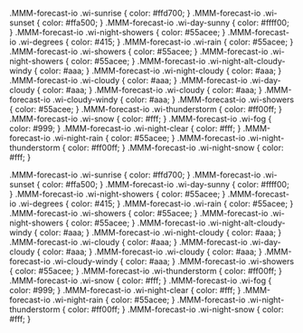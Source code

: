 .MMM-forecast-io .wi-sunrise {
color: #ffd700;
}
.MMM-forecast-io .wi-sunset {
color: #ffa500;
}
.MMM-forecast-io .wi-day-sunny {
color: #ffff00;
}
.MMM-forecast-io .wi-night-showers {
color: #55acee;
}
.MMM-forecast-io .wi-degrees {
color: #415;
}
.MMM-forecast-io .wi-rain {
color: #55acee;
}
.MMM-forecast-io .wi-showers {
color: #55acee;
}
.MMM-forecast-io .wi-night-showers {
color: #55acee;
}
.MMM-forecast-io .wi-night-alt-cloudy-windy {
color: #aaa;
}
.MMM-forecast-io .wi-night-cloudy {
color: #aaa;
}
.MMM-forecast-io .wi-cloudy {
color: #aaa;
}
.MMM-forecast-io .wi-day-cloudy {
color: #aaa;
}
.MMM-forecast-io .wi-cloudy {
color: #aaa;
}
.MMM-forecast-io .wi-cloudy-windy {
color: #aaa;
}
.MMM-forecast-io .wi-showers {
color: #55acee;
}
.MMM-forecast-io .wi-thunderstorm {
color: #ff00ff;
}
.MMM-forecast-io .wi-snow {
color: #fff;
}
.MMM-forecast-io .wi-fog {
color: #999;
}
.MMM-forecast-io .wi-night-clear {
color: #fff;
}
.MMM-forecast-io .wi-night-rain {
color: #55acee;
}
.MMM-forecast-io .wi-night-thunderstorm {
color: #ff00ff;
}
.MMM-forecast-io .wi-night-snow {
color: #fff;
}

.MMM-forecast-io .wi-sunrise {
color: #ffd700;
}
.MMM-forecast-io .wi-sunset {
color: #ffa500;
}
.MMM-forecast-io .wi-day-sunny {
color: #ffff00;
}
.MMM-forecast-io .wi-night-showers {
color: #55acee;
}
.MMM-forecast-io .wi-degrees {
color: #415;
}
.MMM-forecast-io .wi-rain {
color: #55acee;
}
.MMM-forecast-io .wi-showers {
color: #55acee;
}
.MMM-forecast-io .wi-night-showers {
color: #55acee;
}
.MMM-forecast-io .wi-night-alt-cloudy-windy {
color: #aaa;
}
.MMM-forecast-io .wi-night-cloudy {
color: #aaa;
}
.MMM-forecast-io .wi-cloudy {
color: #aaa;
}
.MMM-forecast-io .wi-day-cloudy {
color: #aaa;
}
.MMM-forecast-io .wi-cloudy {
color: #aaa;
}
.MMM-forecast-io .wi-cloudy-windy {
color: #aaa;
}
.MMM-forecast-io .wi-showers {
color: #55acee;
}
.MMM-forecast-io .wi-thunderstorm {
color: #ff00ff;
}
.MMM-forecast-io .wi-snow {
color: #fff;
}
.MMM-forecast-io .wi-fog {
color: #999;
}
.MMM-forecast-io .wi-night-clear {
color: #fff;
}
.MMM-forecast-io .wi-night-rain {
color: #55acee;
}
.MMM-forecast-io .wi-night-thunderstorm {
color: #ff00ff;
}
.MMM-forecast-io .wi-night-snow {
color: #fff;
}
